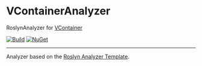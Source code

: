 # VContainerAnalyzer

RoslynAnalyzer for [VContainer](https://github.com/hadashiA/VContainer)

[![Build](https://github.com/VeyronSakai/VContainerAnalyzer/workflows/Build/badge.svg)](../../actions)
[![NuGet](https://img.shields.io/nuget/v/VContainerAnalyzer.svg)](https://www.nuget.org/packages/VContainerAnalyzer/) 

---
Analyzer based on the [Roslyn Analyzer Template][template].

[template]: https://github.com/DeNA/RoslynAnalyzerTemplate
